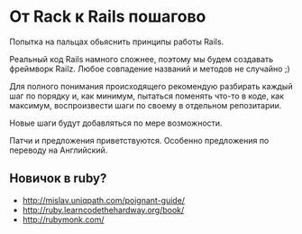 # От Rack к Rails пошагово

Попытка на пальцах обьяснить принципы работы Rails.

Реальный код Rails намного сложнее, поэтому мы будем создавать фреймворк Railz. Любое совпадение названий и методов не случайно ;)

Для полного понимания происходящего рекомендую разбирать каждый шаг по порядку и, как минимум, пытаться поменять что-то в коде, как максимум, воспроизвести шаги по своему в отдельном репозитарии.

Новые шаги будут добавляться по мере возможности.

Патчи и предложения приветствуются. Особенно предложения по переводу на Английский.

## Новичок в ruby?

* http://mislav.uniqpath.com/poignant-guide/
* http://ruby.learncodethehardway.org/book/
* http://rubymonk.com/